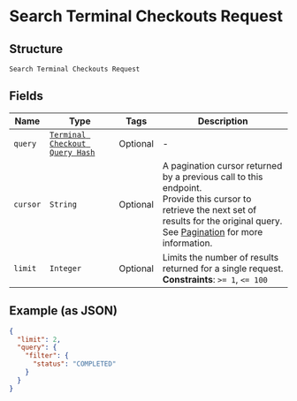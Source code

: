 
# Search Terminal Checkouts Request

## Structure

`Search Terminal Checkouts Request`

## Fields

| Name | Type | Tags | Description |
|  --- | --- | --- | --- |
| `query` | [`Terminal Checkout Query Hash`](../../doc/models/terminal-checkout-query.md) | Optional | - |
| `cursor` | `String` | Optional | A pagination cursor returned by a previous call to this endpoint.<br>Provide this cursor to retrieve the next set of results for the original query.<br>See [Pagination](https://developer.squareup.com/docs/build-basics/common-api-patterns/pagination) for more information. |
| `limit` | `Integer` | Optional | Limits the number of results returned for a single request.<br>**Constraints**: `>= 1`, `<= 100` |

## Example (as JSON)

```json
{
  "limit": 2,
  "query": {
    "filter": {
      "status": "COMPLETED"
    }
  }
}
```

